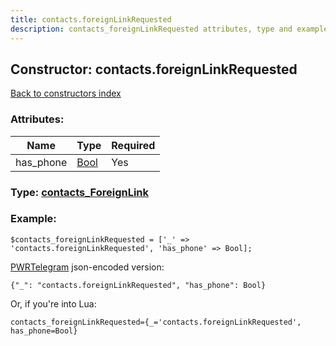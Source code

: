 ```yaml
---
title: contacts.foreignLinkRequested
description: contacts_foreignLinkRequested attributes, type and example
---
```

## Constructor: contacts.foreignLinkRequested  
[Back to constructors index](index.md)



### Attributes:

| Name     |    Type       | Required |
|----------|---------------|----------|
|has\_phone|[Bool](../types/Bool.md) | Yes|



### Type: [contacts\_ForeignLink](../types/contacts_ForeignLink.md)


### Example:

```
$contacts_foreignLinkRequested = ['_' => 'contacts.foreignLinkRequested', 'has_phone' => Bool];
```  

[PWRTelegram](https://pwrtelegram.xyz) json-encoded version:

```
{"_": "contacts.foreignLinkRequested", "has_phone": Bool}
```


Or, if you're into Lua:  


```
contacts_foreignLinkRequested={_='contacts.foreignLinkRequested', has_phone=Bool}

```


